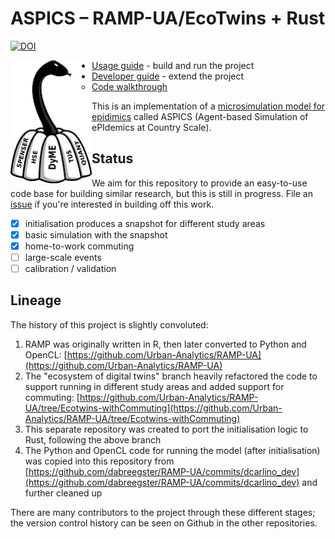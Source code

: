 # ASPICS – RAMP-UA/EcoTwins + Rust

[![DOI](https://zenodo.org/badge/440815189.svg)](https://zenodo.org/badge/latestdoi/440815189)

<img src="docs/logo.png" align="left" width="130"/>

- [Usage guide](docs/usage_guide.md) - build and run the project
- [Developer guide](docs/developer_guide.md) - extend the project
  - [Code walkthrough](docs/code_walkthrough.md)

This is an implementation of a
[microsimulation model for epidimics](https://www.sciencedirect.com/science/article/pii/S0277953621007930)
called ASPICS (Agent-based Simulation of ePIdemics at Country Scale).

## Status

We aim for this repository to provide an easy-to-use code base for building
similar research, but this is still in progress. File an
[issue](https://github.com/dabreegster/rampfs/issues) if you're interested in
building off this work.

- [x] initialisation produces a snapshot for different study areas
- [x] basic simulation with the snapshot
- [x] home-to-work commuting
- [ ] large-scale events
- [ ] calibration / validation

## Lineage

The history of this project is slightly convoluted:

1. RAMP was originally written in R, then later converted to Python and OpenCL:
   [https://github.com/Urban-Analytics/RAMP-UA](https://github.com/Urban-Analytics/RAMP-UA)
2. The "ecosystem of digital twins" branch heavily refactored the code to
   support running in different study areas and added support for commuting:
   [https://github.com/Urban-Analytics/RAMP-UA/tree/Ecotwins-withCommuting](https://github.com/Urban-Analytics/RAMP-UA/tree/Ecotwins-withCommuting)
3. This separate repository was created to port the initialisation logic to
   Rust, following the above branch
4. The Python and OpenCL code for running the model (after initialisation) was
   copied into this repository from
   [https://github.com/dabreegster/RAMP-UA/commits/dcarlino_dev](https://github.com/dabreegster/RAMP-UA/commits/dcarlino_dev)
   and further cleaned up

There are many contributors to the project through these different stages; the
version control history can be seen on Github in the other repositories.

